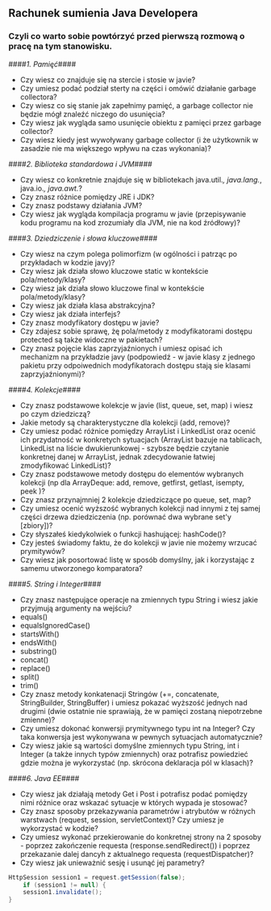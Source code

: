 ## Rachunek sumienia Java Developera ##
### Czyli co warto sobie powtórzyć przed pierwszą rozmową o pracę na tym stanowisku. ###

####*1. Pamięć*####
- Czy wiesz co znajduje się na stercie i stosie w javie? 
- Czy umiesz podać podział sterty na części i omówić działanie garbage collectora? 
- Czy wiesz co się stanie jak zapełnimy pamięć, a garbage collector nie będzie mógł znaleźć niczego do usunięcia?
- Czy wiesz jak wygląda samo usunięcie obiektu z pamięci przez garbage collector?
- Czy wiesz kiedy jest wywoływany garbage collector (i że użytkownik w zasadzie nie ma większego wpływu na czas wykonania)?

####*2. Biblioteka standardowa i JVM*####
- Czy wiesz co konkretnie znajduje się w bibliotekach java.util.*, java.lang.*, java.io.*, java.awt.*?
- Czy znasz różnice pomiędzy JRE i JDK? 
- Czy znasz podstawy działania JVM? 
- Czy wiesz jak wygląda kompilacja programu w javie (przepisywanie kodu programu na kod zrozumiały dla JVM, nie na kod źródłowy)?
 
####*3. Dziedziczenie i słowa kluczowe*####
- Czy wiesz na czym polega polimorfizm (w ogólności i patrząc po przykładach w kodzie javy)?
- Czy wiesz jak działa słowo kluczowe static w kontekście pola/metody/klasy?
- Czy wiesz jak działa słowo kluczowe final w kontekście pola/metody/klasy?
- Czy wiesz jak działa klasa abstrakcyjna?
- Czy wiesz jak działa interfejs?
- Czy znasz modyfikatory dostępu w javie?
- Czy zdajesz sobie sprawę, żę pola/metody z modyfikatorami dostępu protected są także widoczne w pakietach?
- Czy znasz pojęcie klas zaprzyjaźnionych i umiesz opisać ich mechanizm na przykładzie javy (podpowiedź - w javie klasy z jednego pakietu przy odpoiwednich modyfikatorach dostępu stają sie klasami zaprzyjaźnionymi)?

####*4. Kolekcje*####
- Czy znasz podstawowe kolekcje w javie (list, queue, set, map) i wiesz po czym dziedziczą?
- Jakie metody są charakterystyczne dla kolekcji (add, remove)?
- Czy umiesz podać różnice pomiędzy ArrayList i LinkedList oraz ocenić ich przydatność w konkretych sytuacjach (ArrayList bazuje na tablicach, LinkedList na liście dwukierunkowej - szybsze będzie czytanie konkretnej danej w ArrayList, jednak zdecydowanie łatwiej zmodyfikować LinkedList)?
- Czy znasz podstawowe metody dostępu do elementów wybranych kolekcji (np dla ArrayDeque: add, remove, getfirst, getlast, isempty, peek
)?
- Czy znasz przynajmniej 2 kolekcje dziedziczące po queue, set, map?
- Czy umiesz ocenić wyższość wybranych kolekcji nad innymi z tej samej części drzewa dziedziczenia (np. porównać dwa wybrane set'y [zbiory])?
- Czy słyszałeś kiedykolwiek o funkcji hashującej: hashCode()?
- Czy jesteś świadomy faktu, że do kolekcji w javie nie możemy wrzucać prymitywów?
- Czy wiesz jak posortować listę w sposób domyślny, jak i korzystając z samemu utworzonego komparatora?

####*5. String i Integer*####
- Czy znasz następujące operacje na zmiennych typu String i wiesz jakie przyjmują argumenty na wejściu?
 - equals()
 - equalsIgnoredCase()
 - startsWith()
 - endsWith()
 - substring()
 - concat()
 - replace()
 - split()
 - trim()
- Czy znasz metody konkatenacji Stringów (+=, concatenate, StringBuilder, StringBuffer) i umiesz pokazać wyższość jednych nad drugimi (dwie ostatnie nie sprawiają, że w pamięci zostaną niepotrzebne zmienne)?
- Czy umiesz dokonać konwersji prymitywnego typu int na Integer? Czy taka konwersja jest wykonywana w pewnych sytuacjach automatycznie?
- Czy wiesz jakie są wartości domyślne zmiennych typu String, int i Integer (a także innych typów zmiennych) oraz potrafisz powiedzieć gdzie można je wykorzystać (np. skrócona deklaracja pól w klasach)?

####*6. Java EE*####
- Czy wiesz jak działają metody Get i Post i potrafisz podać pomiędzy nimi różnice oraz wskazać sytuacje w których wypada je stosować?
- Czy znasz sposoby przekazywania parametrów i atrybutów w różnych warstwach (request, session, servletContext)? Czy umiesz je wykorzystać w kodzie?
- Czy umiesz wykonać przekierowanie do konkretnej strony na 2 sposoby - poprzez zakończenie requesta (response.sendRedirect()) i poprzez przekazanie dalej dancyh z aktualnego requesta (requestDispatcher)?
- Czy wiesz jak unieważnić sesję i usunąć jej parametry?
```java
HttpSession session1 = request.getSession(false);
    if (session1 != null) {
    session1.invalidate();
}
```
